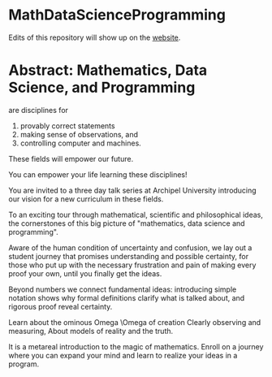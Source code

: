 # MathDataScienceProgramming

Edits of this repository will show up on the [website](https://gkappler.github.io/MathDataScienceProgramming/courses/curriculum/).


# Abstract: Mathematics, Data Science, and Programming
are disciplines for

1. provably correct statements
2. making sense of observations, and 
3. controlling computer and machines.

These fields will empower our future.

You can empower your life learning these disciplines!

You are invited to a three day talk series at Archipel University introducing our vision for a new curriculum in these fields.

To an exciting tour through mathematical, scientific and philosophical ideas,
the cornerstones of this big picture of
"mathematics, data science and programming".

Aware of the human condition of uncertainty and confusion,
we lay out a student journey
that promises understanding and possible certainty,
for those who put up with the necessary frustration and pain
of making every proof your own,
until you finally get the ideas.

Beyond numbers we connect fundamental ideas:
introducing simple notation shows
why formal definitions clarify what is talked about,
and rigorous proof reveal certainty.


Learn about the ominous Omega \Omega of creation
Clearly observing and measuring,
About models of reality and the truth.

It is a metareal introduction to the magic of mathematics.
Enroll on a journey where you can expand your mind 
and learn to realize your ideas in a program.

